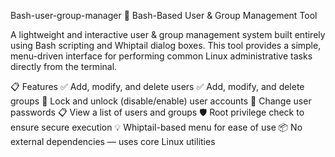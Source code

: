 Bash-user-group-manager
🔧 Bash-Based User & Group Management Tool

A lightweight and interactive user & group management system built entirely using Bash scripting and Whiptail dialog boxes. This tool provides a simple, menu-driven interface for performing common Linux administrative tasks directly from the terminal.

📋 Features
✅ Add, modify, and delete users
✅ Add, modify, and delete groups
🔐 Lock and unlock (disable/enable) user accounts
🔄 Change user passwords
📋 View a list of users and groups
🛡️ Root privilege check to ensure secure execution
💡 Whiptail-based menu for ease of use
📦 No external dependencies — uses core Linux utilities
